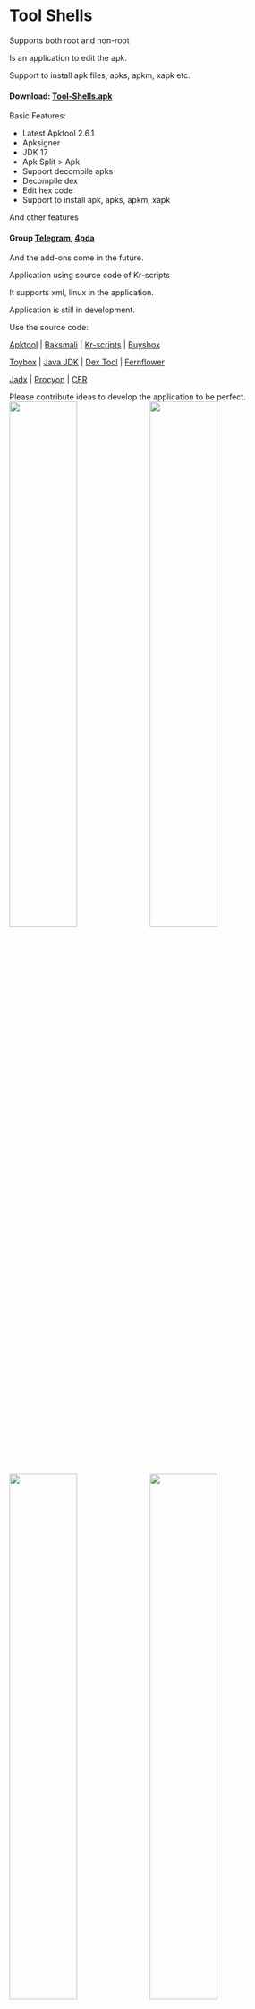 # Tool Shells

Supports both root and non-root

Is an application to edit the apk.

Support to install apk files, apks, apkm, xapk etc.

#### Download: [Tool-Shells.apk](https://github.com/kakathic/Tool-Shells/releases/download/V2.2.4/Tool-Shells.apk) 

Basic Features:

+ Latest Apktool 2.6.1
+ Apksigner 
+ JDK 17 
+ Apk Split > Apk 
+ Support decompile apks 
+ Decompile dex 
+ Edit hex code 
+ Support to install apk, apks, apkm, xapk

And other features

#### Group [Telegram](https://t.me/Tool_Shells), [4pda](https://4pda.ru/forum/index.php?showtopic=1023049)

And the add-ons come in the future.

Application using source code of Kr-scripts

It supports xml, linux in the application.

Application is still in development.

Use the source code:

[Apktool](https://github.com/iBotPeaches/Apktool) | [Baksmali](https://github.com/JesusFreke/smali) | [Kr-scripts](https://github.com/helloklf/kr-scripts) | [Buysbox](https://github.com/Magisk-Modules-Repo/busybox-ndk)

[Toybox](https://github.com/landley/toybox) | [Java JDK](https://adoptium.net) | [Dex Tool](https://github.com/pxb1988/dex2jar) | [Fernflower](https://github.com/fesh0r/fernflower)

[Jadx](https://github.com/skylot/jadx) | [Procyon](https://github.com/mstrobel/procyon) | [CFR](https://github.com/leibnitz27/cfr)

Please contribute ideas to develop the application to be perfect.
<img src="https://github.com/kakathic/Tool-Shells/raw/master/Image/image.jpg" height="auto" width="49%" />
<img src="https://github.com/kakathic/Tool-Shells/raw/master/Image/image1.jpg" height="auto" width="49%" />
<img src="https://github.com/kakathic/Tool-Shells/raw/master/Image/image2.jpg" height="auto" width="49%" />
<img src="https://github.com/kakathic/Tool-Shells/raw/master/Image/image3.jpg" height="auto" width="49%" />
<img src="https://github.com/kakathic/Tool-Shells/raw/master/Image/image4.jpg" height="auto" width="49%" />
<img src="https://github.com/kakathic/Tool-Shells/raw/master/Image/image5.jpg" height="auto" width="49%" />
